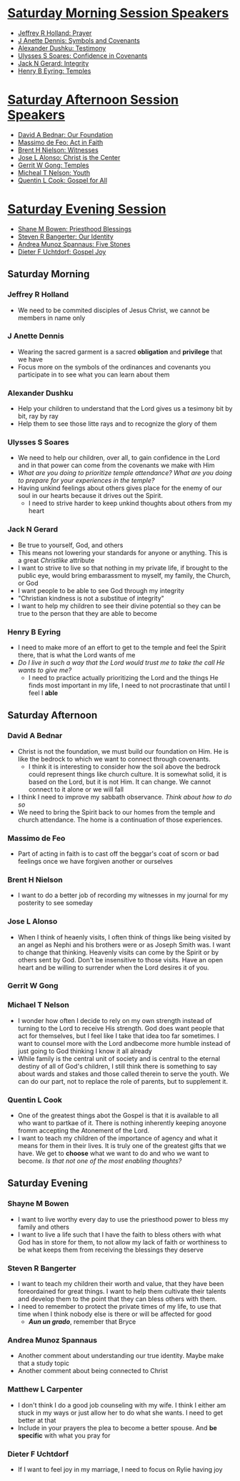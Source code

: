 # [Saturday Morning Session Speakers](#saturday-morning)

- [Jeffrey R Holland: Prayer](#jeffrey-r-holland)
- [J Anette Dennis: Symbols and Covenants](#j-anette-dennis)
- [Alexander Dushku: Testimony](#alexander-dushku) 
- [Ulysses S Soares: Confidence in Covenants](#ulysses-s-soares)
- [Jack N Gerard: Integrity](#jack-n-gerard)
- [Henry B Eyring: Temples](#henry-b-eyring) 

# [Saturday Afternoon Session Speakers](#saturday-afternoon)

- [David A Bednar: Our Foundation](#david-a-bednar)
- [Massimo de Feo: Act in Faith](#massimo-de-feo)
- [Brent H Nielson: Witnesses](#brent-h-nielson)
- [Jose L Alonso: Christ is the Center](#jose--l-alonso) 
- [Gerrit W Gong: Temples](#gerrit-w-gong) 
- [Micheal T Nelson: Youth](#micheal-t-nelson)
- [Quentin L Cook: Gospel for All](#quentin-l-cook)

# [Saturday Evening Session](#saturday-evening)

- [Shane M Bowen: Priesthood Blessings](#shane-m-bowen)
- [Steven R Bangerter: Our Identity](#steven-r-bangerter)
- [Andrea Munoz Spannaus: Five Stones](#adnrea-munoz-spannaus)
- [Dieter F Uchtdorf: Gospel Joy](#dieter-f-uchtdorf)




## Saturday Morning

### Jeffrey R Holland

- We need to be commited disciples of Jesus Christ, we cannot be members in name only

### J Anette Dennis

- Wearing the sacred garment is a sacred <b>obligation</b> and <b>privilege</b> that we have
- Focus more on the symbols of the ordinances and covenants you participate in to see what you can learn about them

### Alexander Dushku

- Help your children to understand that the Lord gives us a tesimony bit by bit, ray by ray
- Help them to see those litte rays and to recognize the glory of them

### Ulysses S Soares

- We need to help our children, over all, to gain confidence in the Lord and in that power can come from the covenants we make with Him
- <i>What are you doing to prioritize temple attendance? What are you doing to prepare for your experiences in the temple?</i>
- Having unkind feelings about others gives place for the enemy of our soul in our hearts because it drives out the Spirit.
    - I need to strive harder to keep unkind thoughts about others from my heart

### Jack N Gerard

- Be true to yourself, God, and others
- This means not lowering your standards for anyone or anything. This is a great <i>Christlike</i> attribute
- I want to strive to live so that nothing in my private life, if brought to the public eye, would bring embarassment to myself, my family, the Church, or God
- I want people to be able to see God through my integrity
- "Christian kindness is not a substitue of integrity"
- I want to help my children to see their divine potential so they can be true to the person that they are able to become

### Henry B Eyring

- I need to make more of an effort to get to the temple and feel the Spirit there, that is what the Lord wants of me
- <i>Do I live in such a way that the Lord would trust me to take the call He wants to give me?</i>
    - I need to practice actually prioritizing the Lord and the things He finds most important in my life, I need to not procrastinate that until I feel I <b>able</b>


## Saturday Afternoon

### David A Bednar

- Christ is not the foundation, we must build our foundation on Him. He is like the bedrock to which we want to connect through covenants.
    - I think it is interesting to consider how the soil above the bedrock could represent things like church culture. It is somewhat solid, it is based on the Lord, but it is not Him. It can change. We cannot connect to it alone or we will fall
- I think I need to improve my sabbath observance. <i>Think about how to do so</i>
- We need to bring the Spirit back to our homes from the temple and church attendance. The home is a continuation of those experiences.

### Massimo de Feo

- Part of acting in faith is to cast off the beggar's coat of scorn or bad feelings once we have forgiven another or ourselves

### Brent H Nielson

- I want to do a better job of recording my witnesses in my journal for my posterity to see someday

### Jose L Alonso

- When I think of heaenly visits, I often think of things like being visited by an angel as Nephi and his brothers were or as Joseph Smith was. I want to change that thinking. Heavenly visits can come by the Spirit or by others sent by God. Don't be insensitive to those visits. Have an open heart and be willing to surrender when the Lord desires it of you.

### Gerrit W Gong


### Michael T Nelson

- I wonder how often I decide to rely on my own strength instead of turning to the Lord to receive His strength. God does want people that act for themselves, but I feel like I take that idea too far sometimes. I want to counsel more with the Lord andbecome more humble instead of just going to God thinking I know it all already
- While family is the central unit of society and is central to the eternal destiny of all of God's children, I still think there is something to say about wards and stakes and those called therein to serve the youth. We can do our part, not to replace the role of parents, but to supplement it.

### Quentin L Cook

- One of the greatest things abot the Gospel is that it is available to all who want to partkae of it. There is nothing inherently keeping anoyone fromm accepting the Atonement of the Lord.
- I want to teach my children of the importance of agency and what it means for them in their lives. It is truly one of the greatest gifts that we have. We get to <b>choose</b> what we want to do and who we want to become. <i>Is that not one of the most enabling thoughts?</i>


## Saturday Evening

### Shayne M Bowen

- I want to live worthy every day to use the priesthood power to bless my family and others
- I want to live a life such that I have the faith to bless others with what God has in store for them, to not allow my lack of faith or worthiness to be what keeps them from receiving the blessings they deserve

### Steven R Bangerter

- I want to teach my children their worth and value, that they have been foreordained for great things. I want to help them cultivate their talents and develop them to the point that they can bless others with them.
- I need to remember to protect the private times of my life, to use that time when I think nobody else is there or will be affected for good
    - <b><i>Aun un grado</i></b>, remember that Bryce

### Andrea Munoz Spannaus

- Another comment about understanding our true identity. Maybe make that a study topic
- Another comment about being connected to Christ

### Matthew L Carpenter

- I don't think I do a good job counseling with my wife. I think I either am stuck in my ways or just allow her to do what she wants. I need to get better at that
- Include in your prayers the plea to become a better spouse. And <b>be specific</b> with what you pray for

### Dieter F Uchtdorf

- If I want to feel joy in my marriage, I need to focus on Rylie having joy 
